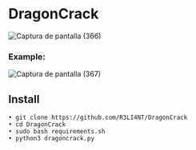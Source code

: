 # DragonCrack

![Captura de pantalla (366)](https://user-images.githubusercontent.com/75953873/137247180-bcb295f2-d5af-4ce4-b6f1-64855bcc7a16.png)

### Example:

![Captura de pantalla (367)](https://user-images.githubusercontent.com/75953873/137247211-d80483be-f4d3-4cde-aa2b-878e43531673.png)


## Install

```
• git clone https://github.com/R3LI4NT/DragonCrack
• cd DragonCrack
• sudo bash requirements.sh 
• python3 dragoncrack.py
```

